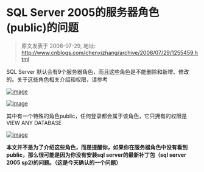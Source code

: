 # SQL Server 2005的服务器角色(public)的问题 
> 原文发表于 2008-07-29, 地址: http://www.cnblogs.com/chenxizhang/archive/2008/07/29/1255459.html 


SQL Server 默认会有9个服务器角色，而且这些角色是不能删除和新增、修改的。关于这些角色相关介绍和权限，请参考

 [![image](http://www.cnblogs.com/images/cnblogs_com/chenxizhang/WindowsLiveWriter/SQLServer2005public_A76E/image_thumb_1.png)](http://www.cnblogs.com/images/cnblogs_com/chenxizhang/WindowsLiveWriter/SQLServer2005public_A76E/image_4.png) 

 [![image](http://www.cnblogs.com/images/cnblogs_com/chenxizhang/WindowsLiveWriter/SQLServer2005public_A76E/image_thumb_2.png)](http://www.cnblogs.com/images/cnblogs_com/chenxizhang/WindowsLiveWriter/SQLServer2005public_A76E/image_6.png) 

 其中有一个特殊的角色public，任何登录都会属于该角色，它只拥有的权限是VIEW ANY DATABASE

 [![image](http://www.cnblogs.com/images/cnblogs_com/chenxizhang/WindowsLiveWriter/SQLServer2005public_A76E/image_thumb.png)](http://www.cnblogs.com/images/cnblogs_com/chenxizhang/WindowsLiveWriter/SQLServer2005public_A76E/image_2.png) 

 **本文并不是为了介绍这些角色，而是提醒你，如果你在服务器角色中没有看到public，那么很可能是因为你没有安装sql server的最新补丁包（sql server 2005 sp2)的问题。（这是今天确认的一个问题）**

